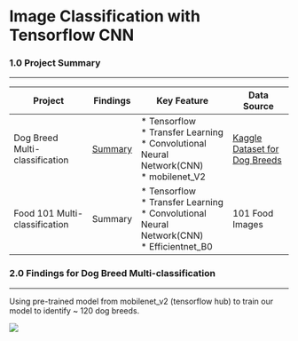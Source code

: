 # Image Classification with Tensorflow CNN

### 1.0 Project Summary
___

| Project | Findings | Key Feature | Data Source |
|---|---|---|---|
| Dog Breed Multi-classification | [Summary](#section_2) | * Tensorflow<br>* Transfer Learning<br>* Convolutional Neural Network(CNN)<br>* mobilenet_V2 | [Kaggle Dataset for Dog Breeds](https://www.kaggle.com/c/dog-breed-identification/data) |
| Food 101 Multi-classification | Summary | * Tensorflow<br>* Transfer Learning<br>* Convolutional Neural Network(CNN)<br>* Efficientnet_B0 | 101 Food Images |

<a id = 'section_2'><a/>
### 2.0 Findings for Dog Breed Multi-classification
___

Using pre-trained model from mobilenet_v2 (tensorflow hub) to train our model to identify ~ 120 dog breeds.
  
<img src = 'https://raw.githubusercontent.com/86lekwenshiung/Multiclass-Classification-with-CNN-in-Tensorflow/main/images/prediction_summary.PNG'>
